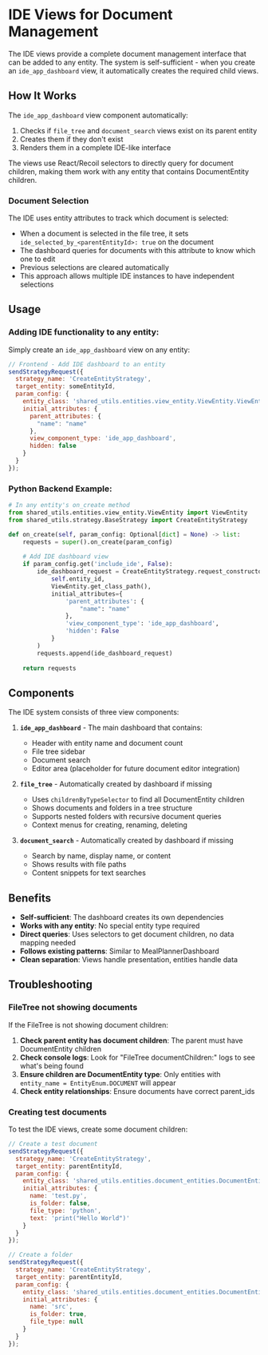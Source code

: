 # IDE Views for Document Management

The IDE views provide a complete document management interface that can be added to any entity. The system is self-sufficient - when you create an `ide_app_dashboard` view, it automatically creates the required child views.

## How It Works

The `ide_app_dashboard` view component automatically:
1. Checks if `file_tree` and `document_search` views exist on its parent entity
2. Creates them if they don't exist
3. Renders them in a complete IDE-like interface

The views use React/Recoil selectors to directly query for document children, making them work with any entity that contains DocumentEntity children.

### Document Selection

The IDE uses entity attributes to track which document is selected:
- When a document is selected in the file tree, it sets `ide_selected_by_<parentEntityId>: true` on the document
- The dashboard queries for documents with this attribute to know which one to edit
- Previous selections are cleared automatically
- This approach allows multiple IDE instances to have independent selections

## Usage

### Adding IDE functionality to any entity:

Simply create an `ide_app_dashboard` view on any entity:

```javascript
// Frontend - Add IDE dashboard to an entity
sendStrategyRequest({
  strategy_name: 'CreateEntityStrategy',
  target_entity: someEntityId,
  param_config: {
    entity_class: 'shared_utils.entities.view_entity.ViewEntity.ViewEntity',
    initial_attributes: {
      parent_attributes: {
        "name": "name"
      },
      view_component_type: 'ide_app_dashboard',
      hidden: false
    }
  }
});
```

### Python Backend Example:

```python
# In any entity's on_create method
from shared_utils.entities.view_entity.ViewEntity import ViewEntity
from shared_utils.strategy.BaseStrategy import CreateEntityStrategy

def on_create(self, param_config: Optional[dict] = None) -> list:
    requests = super().on_create(param_config)
    
    # Add IDE dashboard view
    if param_config.get('include_ide', False):
        ide_dashboard_request = CreateEntityStrategy.request_constructor(
            self.entity_id,
            ViewEntity.get_class_path(),
            initial_attributes={
                'parent_attributes': {
                    "name": "name"
                },
                'view_component_type': 'ide_app_dashboard',
                'hidden': False
            }
        )
        requests.append(ide_dashboard_request)
    
    return requests
```

## Components

The IDE system consists of three view components:

1. **`ide_app_dashboard`** - The main dashboard that contains:
   - Header with entity name and document count
   - File tree sidebar
   - Document search
   - Editor area (placeholder for future document editor integration)

2. **`file_tree`** - Automatically created by dashboard if missing
   - Uses `childrenByTypeSelector` to find all DocumentEntity children
   - Shows documents and folders in a tree structure
   - Supports nested folders with recursive document queries
   - Context menus for creating, renaming, deleting

3. **`document_search`** - Automatically created by dashboard if missing
   - Search by name, display name, or content
   - Shows results with file paths
   - Content snippets for text searches

## Benefits

- **Self-sufficient**: The dashboard creates its own dependencies
- **Works with any entity**: No special entity type required
- **Direct queries**: Uses selectors to get document children, no data mapping needed
- **Follows existing patterns**: Similar to MealPlannerDashboard
- **Clean separation**: Views handle presentation, entities handle data

## Troubleshooting

### FileTree not showing documents

If the FileTree is not showing document children:

1. **Check parent entity has document children**: The parent must have DocumentEntity children
2. **Check console logs**: Look for "FileTree documentChildren:" logs to see what's being found
3. **Ensure children are DocumentEntity type**: Only entities with `entity_name = EntityEnum.DOCUMENT` will appear
4. **Check entity relationships**: Ensure documents have correct parent_ids

### Creating test documents

To test the IDE views, create some document children:

```javascript
// Create a test document
sendStrategyRequest({
  strategy_name: 'CreateEntityStrategy',
  target_entity: parentEntityId,
  param_config: {
    entity_class: 'shared_utils.entities.document_entities.DocumentEntity.DocumentEntity',
    initial_attributes: {
      name: 'test.py',
      is_folder: false,
      file_type: 'python',
      text: 'print("Hello World")'
    }
  }
});

// Create a folder
sendStrategyRequest({
  strategy_name: 'CreateEntityStrategy',
  target_entity: parentEntityId,
  param_config: {
    entity_class: 'shared_utils.entities.document_entities.DocumentEntity.DocumentEntity',
    initial_attributes: {
      name: 'src',
      is_folder: true,
      file_type: null
    }
  }
});
``` 